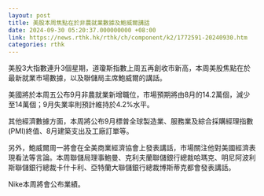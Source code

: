 ```yaml
---
layout: post
title: 美股本周焦點在於非農就業數據及鮑威爾講話
date: 2024-09-30 05:20:37.000000000 +08:00
link: https://news.rthk.hk/rthk/ch/component/k2/1772591-20240930.htm
categories: rthk
---
```


美股3大指數連升3個星期，道瓊斯指數上周五再創收市新高，本周美股焦點在於最新就業市場數據，以及聯儲局主席鮑威爾的講話。

美國將於本周五公布9月非農就業新增職位，市場預期將由8月的14.2萬個，減少至14萬個；9月失業率則預計維持於4.2%水平。

其他經濟數據方面，本周將公布9月標普全球製造業、服務業及綜合採購經理指數(PMI)終值、8月建築支出及工廠訂單等。

另外，鮑威爾周一將會在全美商業經濟協會上發表講話，市場關注他對美國經濟表現看法等言論。本周聯儲局理事鮑曼、克利夫蘭聯儲銀行總裁哈瑪克、明尼阿波利斯聯儲銀行總裁卡什卡利、亞特蘭大聯儲銀行總裁博斯蒂克都會發表講話。

Nike本周將會公布業績。
